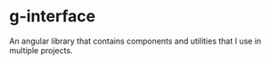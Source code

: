 # g-interface

An angular library that contains components and utilities that I use in multiple projects.